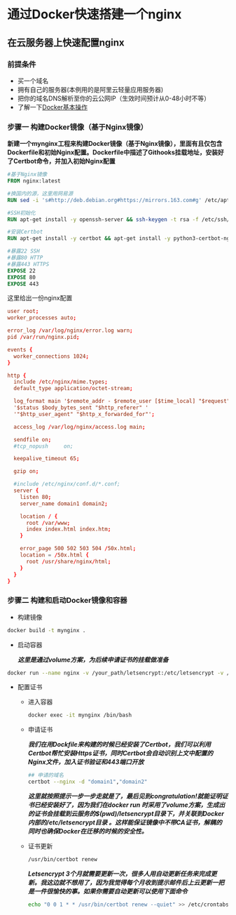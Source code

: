 # 通过Docker快速搭建一个nginx

## 在云服务器上快速配置nginx

### 前提条件

* 买一个域名
* 拥有自己的服务器(本例用的是阿里云轻量应用服务器)
* 把你的域名DNS解析至你的云公网IP（生效时间预计从0-48小时不等）
* 了解一下[Docker基本操作](https://yeasy.gitbook.io/docker_practice/)

### 步骤一 构建Docker镜像（基于Nginx镜像）

**新建一个mynginx工程来构建Docker镜像（基于Nginx镜像），里面有且仅包含Dockerfile和初始Nginx配置。Dockerfile中描述了Githooks挂载地址，安装好了Certbot命令，并加入初始Nginx配置**

```Dockerfile
#基于Nginx镜像
FROM nginx:latest

#换国内的源，这里用网易源
RUN sed -i 's#http://deb.debian.org#https://mirrors.163.com#g' /etc/apt/sources.list && sed -i 's#http://security.debian.org#https://mirrors.163.com#g' /etc/apt/sources.list && rm -Rf /var/lib/apt/lists/* && apt-get update

#SSH初始化
RUN apt-get install -y openssh-server && ssh-keygen -t rsa -f /etc/ssh/ssh_host_rsa_key -y && ssh-keygen -t ecdsa -f /etc/ssh/ssh_host_ecdsa_key -y && ssh-keygen -t ed25519 -f /etc/ssh/ssh_host_ed25519_key -y

#安装Certbot
RUN apt-get install -y certbot && apt-get install -y python3-certbot-nginx

#暴露22 SSH
#暴露80 HTTP
#暴露443 HTTPS
EXPOSE 22
EXPOSE 80
EXPOSE 443
```

这里给出一份nginx配置

```conf
user root;
worker_processes auto;

error_log /var/log/nginx/error.log warn;
pid /var/run/nginx.pid;

events {
  worker_connections 1024;
}

http {
  include /etc/nginx/mime.types;
  default_type application/octet-stream;

  log_format main '$remote_addr - $remote_user [$time_local] "$request" '
  '$status $body_bytes_sent "$http_referer" '
  '"$http_user_agent" "$http_x_forwarded_for"';

  access_log /var/log/nginx/access.log main;

  sendfile on;
  #tcp_nopush     on;

  keepalive_timeout 65;

  gzip on;

  #include /etc/nginx/conf.d/*.conf;
  server {
    listen 80;
    server_name domain1 domain2;

    location / {
      root /var/www; 
      index index.html index.htm;
    }

    error_page 500 502 503 504 /50x.html;
    location = /50x.html {
      root /usr/share/nginx/html;
    }
  }
}
```

### 步骤二 构建和启动Docker镜像和容器

* 构建镜像

```bash
docker build -t mynginx .
```

* 启动容器

    ***这里是通过volume方案，为后续申请证书的挂载做准备***

```bash
docker run --name nginx -v /your_path/letsencrypt:/etc/letsencrypt -v /your_path/var/www:/var/www -v /your_path/conf/nginx.conf:/etc/nginx/nginx.conf -d -p 80:80 -p 443:443 -p 8004:22 mynginx
```

* 配置证书

  * 进入容器

    ```bash
    docker exec -it mynginx /bin/bash
    ```

  * 申请证书

    ***我们在用Dockfile来构建的时候已经安装了Certbot，我们可以利用Certbot帮忙安装Https证书，同时Certbot会自动识别上文中配置的Nginx文件，加入证书验证和443端口开放***

    ```bash
    ## 申请的域名
    certbot --nginx -d "domain1","domain2"
    ```

    ***这里就按照提示一步一步走就是了，最后见到congratulation!就能证明证书已经安装好了，因为我们在docker run 时采用了volume方案，生成出的证书会挂载到云服务的$(pwd)/letsencrypt目录下，并关联到Docker内部的/etc/letsencrypt目录 。这样能保证镜像中不带CA证书，解耦的同时也确保Docker在迁移的时候的安全性。***

  * 证书更新

    ```bash
    /usr/bin/certbot renew
    ```

    ***Letsencrypt 3个月就需要更新一次，很多人用自动更新任务来完成更新。我这边就不想用了，因为我觉得每个月收到提示邮件后上云更新一把是一件很愉快的事。如果你需要自动更新可以使用下面命令***

    ```bash
    echo "0 0 1 * * /usr/bin/certbot renew --quiet" >> /etc/crontabs/root
    ```
